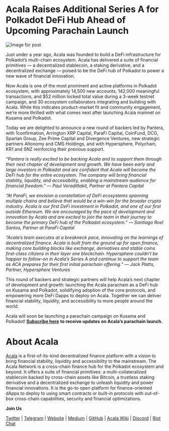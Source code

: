 # Acala Raises Additional Series A for Polkadot DeFi Hub Ahead of Upcoming Parachain Launch

![Image for post](https://miro.medium.com/max/8000/1*uA0ZCvV875YUCWsrK2dAvA.jpeg)

Just under a year ago, Acala was founded to build a DeFi infrastructure for Polkadot’s multi-chain ecosystem. Acala has delivered a suite of financial primitives — a decentralized stablecoin, a staking derivative, and a decentralized exchange — poised to be the DeFi hub of Polkadot to power a new wave of financial innovation.

Now Acala is one of the most prominent and active platforms in Polkadot ecosystem, with approximately 14,500 new accounts, 142,000 meaningful transactions, and $52 million locked total value during a 3-week testnet campaign, and 30 ecosystem collaborators integrating and building with Acala. While this indicates product-market fit and community engagement, we’re more thrilled with what comes next after launching Acala mainnet on Kusama and Polkadot.

Today we are delighted to announce a new round of backers led by Pantera, with 1confirmation, Arrington XRP Capital, ParaFi Capital, CoinFund, DCG, Spartan Group, Zee Prime Capital and Divergence Ventures, new strategic partners Altonomy and CMS Holdings, and with Hypersphere, Polychain, KR1 and SNZ reinforcing their previous support.

_“Pantera is really excited to be backing Acala and to support them through their next chapter of development and growth. We have been early and large investors in Polkadot and are confident that Acala will become the DeFi hub for the entire ecosystem. The company will bring financial stability, liquidity, and accessibility, enabling a mainstream audience for financial freedom.” — Paul Veradittakit, Partner at Pantera Capital_

_“At ParaFi, we envision a constellation of DeFi ecosystems spanning multiple chains and believe that would be a win-win for the broader crypto industry. Acala is our first DeFi investment in Polkadot, and one of our first outside Ethereum. We are encouraged by the pace of development and innovation by Acala and are excited to join the team in their journey to become the primary DeFi hub of the Polkadot ecosystem.” — Santiago Roel Santos, Partner at ParaFi Capital_

_“Acala’s team executes at a breakneck pace, innovating on the learnings of decentralized finance. Acala is built from the ground up for open finance, making core building blocks like exchange, derivatives and stable coins first-class citizens in their layer one blockchain. Hypersphere couldn’t be happier to follow-on in Acala’s Series A and continue to support the team as ACA prepares for their first initial parachain offering.” — Jack Platts, Partner, Hypersphere Ventures_

This round of backers and strategic partners will help Acala’s next chapter of development and growth: launching the Acala parachain as a DeFi hub on Kusama and Polkadot, solidifying adoption of the core protocols, and empowering more DeFi Dapps to deploy on Acala. Together we can deliver financial stability, liquidity, and accessibility to more people around the world.

Acala will soon be launching a parachain campaign on Kusama and Polkadot! [**Subscribe here**](https://share.hsforms.com/1X9RxkXk-R62I0VNbATaDXw4h8qc) **to receive updates on Acala’s parachain launch.**

# About Acala

[Acala](http://acala.network/) is a first-of-its-kind decentralized finance platform with a vision to bring financial stability, liquidity and accessibility to the mainstream. The Acala Network is a cross-chain finance hub for the Polkadot ecosystem and beyond. It offers a suite of financial primitives: a multi-collateralized stablecoin backed by cross-chain assets like Bitcoin, a trustless staking derivative and a decentralized exchange to unleash liquidity and power financial innovations. It is the go-to open platform for finance-oriented dApps to deploy to using smart contracts or built-in protocols with out-of-box cross-chain capabilities, security and financial optimizations.

**Join Us**

[Twitter](https://twitter.com/AcalaNetwork) | [Telegram](https://t.me/acalaofficial) | [Website](https://acala.network/) | [Medium](https://medium.com/acalanetwork) | [GitHub](https://github.com/AcalaNetwork/Acala) | [Acala Wiki](https://github.com/AcalaNetwork/Acala/wiki) | [Discord](https://discord.gg/vdbFVCH) | [Riot Chat](https://riot.im/app/#/room/#acala:matrix.org)
